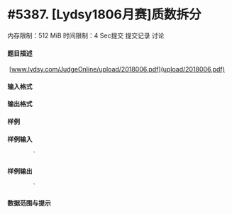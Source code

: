 
# #5387. [Lydsy1806月赛]质数拆分
内存限制：512 MiB 时间限制：4 Sec提交 提交记录 讨论
#### 题目描述
 [www.lydsy.com/JudgeOnline/upload/2018006.pdf](upload/2018006.pdf)
#### 输入格式

#### 输出格式

#### 样例

#### 样例输入

			`
#### 样例输出

			`
#### 数据范围与提示

